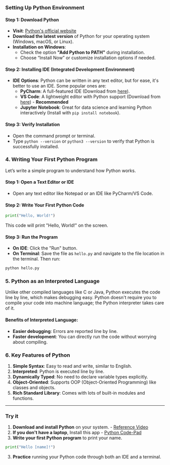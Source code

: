 ###  Setting Up Python Environment

#### **Step 1: Download Python**
- **Visit**: [Python's official website](https://www.python.org/)
- **Download the latest version** of Python for your operating system (Windows, macOS, or Linux).
- **Installation on Windows**:
  - Check the option **"Add Python to PATH"** during installation.
  - Choose “Install Now” or customize installation options if needed.
  
#### **Step 2: Installing IDE (Integrated Development Environment)**
- **IDE Options**: Python can be written in any text editor, but for ease, it's better to use an IDE. Some popular ones are:
  - **PyCharm**: A full-featured IDE (Download from [here](https://www.jetbrains.com/pycharm/)).
  - **VS Code**: A lightweight editor with Python support (Download from [here](https://code.visualstudio.com/)) - **Recommended**
  - **Jupyter Notebook**: Great for data science and learning Python interactively (Install with `pip install notebook`).
  
#### **Step 3: Verify Installation**
- Open the command prompt or terminal.
- Type `python --version` or `python3 --version` to verify that Python is successfully installed.

### **4. Writing Your First Python Program**
Let’s write a simple program to understand how Python works.

#### **Step 1: Open a Text Editor or IDE**
- Open any text editor like Notepad or an IDE like PyCharm/VS Code.

#### **Step 2: Write Your First Python Code**
```python
print("Hello, World!")
```
This code will print "Hello, World!" on the screen.

#### **Step 3: Run the Program**
- **On IDE**: Click the "Run" button.
- **On Terminal**: Save the file as `hello.py` and navigate to the file location in the terminal. Then run:
```bash
python hello.py
```

### **5. Python as an Interpreted Language**
Unlike other compiled languages like C or Java, Python executes the code line by line, which makes debugging easy. Python doesn't require you to compile your code into machine language; the Python interpreter takes care of it.

#### **Benefits of Interpreted Language:**
- **Easier debugging**: Errors are reported line by line.
- **Faster development**: You can directly run the code without worrying about compiling.

### **6. Key Features of Python**
1. **Simple Syntax**: Easy to read and write, similar to English.
2. **Interpreted**: Python is executed line by line.
3. **Dynamically Typed**: No need to declare variable types explicitly.
4. **Object-Oriented**: Supports OOP (Object-Oriented Programming) like classes and objects.
5. **Rich Standard Library**: Comes with lots of built-in modules and functions.

---

### Try it 
1. **Download and install Python** on your system. - [Reference Video](https://www.youtube.com/watch?v=Od3ItO2aKAY)
2. **If you don't have a laptop**, Install this app - [Python Code-Pad](https://play.google.com/store/apps/details?id=com.markodevcic.python_code_pad&hl=en_IN)
3. **Write your first Python program** to print your name.
```python
print("Hello [name]!")
```
3. **Practice** running your Python code through both an IDE and a terminal.

